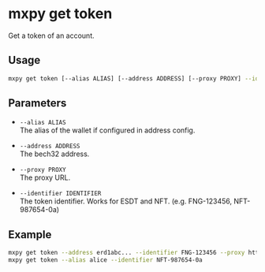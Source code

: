 # mxpy get token

Get a token of an account.

## Usage

```bash
mxpy get token [--alias ALIAS] [--address ADDRESS] [--proxy PROXY] --identifier IDENTIFIER
```

## Parameters

- `--alias ALIAS`  
  The alias of the wallet if configured in address config.

- `--address ADDRESS`  
  The bech32 address.

- `--proxy PROXY`  
  The proxy URL.

- `--identifier IDENTIFIER`  
  The token identifier. Works for ESDT and NFT. (e.g. FNG-123456, NFT-987654-0a)

## Example

```bash
mxpy get token --address erd1abc... --identifier FNG-123456 --proxy https://devnet-gateway.multiversx.com
mxpy get token --alias alice --identifier NFT-987654-0a
